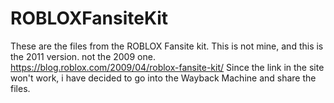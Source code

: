 # ROBLOXFansiteKit
These are the files from the ROBLOX Fansite kit.
This is not mine, and this is the 2011 version. not the 2009 one.
https://blog.roblox.com/2009/04/roblox-fansite-kit/ 
Since the link in the site won't work, i have decided to go into the Wayback Machine and share the files.
